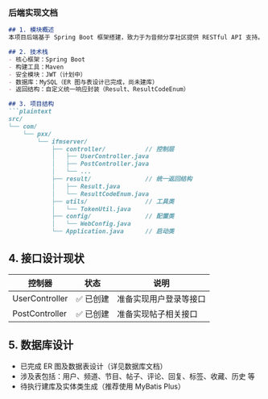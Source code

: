 ### 后端实现文档

```markdown
## 1. 模块概述
本项目后端基于 Spring Boot 框架搭建，致力于为音频分享社区提供 RESTful API 支持。目前已完成基础结构搭建，包括控制层、返回结构封装、Token 工具等。

## 2. 技术栈
- 核心框架：Spring Boot
- 构建工具：Maven
- 安全模块：JWT（计划中）
- 数据库：MySQL（ER 图与表设计已完成，尚未建库）
- 返回结构：自定义统一响应封装（Result、ResultCodeEnum）

## 3. 项目结构
```plaintext
src/
└── com/
    └── pxx/
        └── ifmserver/
            ├── controller/           // 控制层
            │   ├── UserController.java
            │   ├── PostController.java
            │   └── ...
            ├── result/               // 统一返回结构
            │   ├── Result.java
            │   └── ResultCodeEnum.java
            ├── utils/                // 工具类
            │   └── TokenUtil.java
            ├── config/               // 配置类
            │   └── WebConfig.java
            └── Application.java      // 启动类
```

## 4. 接口设计现状



| 控制器         | 状态     | 说明                   |
| -------------- | -------- | ---------------------- |
| UserController | ✅ 已创建 | 准备实现用户登录等接口 |
| PostController | ✅ 已创建 | 准备实现帖子相关接口   |

## 5. 数据库设计

- 已完成 ER 图及数据表设计（详见数据库文档）
- 涉及表包括：用户、频道、节目、帖子、评论、回复、标签、收藏、历史 等
- 待执行建库及实体类生成（推荐使用 MyBatis Plus）
